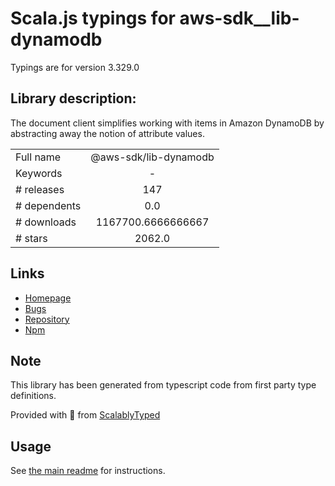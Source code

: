 
# Scala.js typings for aws-sdk__lib-dynamodb

Typings are for version 3.329.0

## Library description:
The document client simplifies working with items in Amazon DynamoDB by abstracting away the notion of attribute values.

|                    |                 |
| ------------------ | :-------------: |
| Full name          | @aws-sdk/lib-dynamodb |
| Keywords           | - |
| # releases         | 147 |
| # dependents       | 0.0 |
| # downloads        | 1167700.6666666667 |
| # stars            | 2062.0 |

## Links
- [Homepage](https://github.com/aws/aws-sdk-js-v3/tree/main/lib/lib-dynamodb)
- [Bugs](https://github.com/aws/aws-sdk-js-v3/issues)
- [Repository](https://github.com/aws/aws-sdk-js-v3)
- [Npm](https://www.npmjs.com/package/%40aws-sdk%2Flib-dynamodb)
    


## Note
This library has been generated from typescript code from first party type definitions.

Provided with :purple_heart: from [ScalablyTyped](https://github.com/oyvindberg/ScalablyTyped)

## Usage
See [the main readme](../../readme.md) for instructions.


